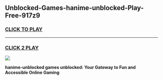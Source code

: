 
## Unblocked-Games-hanime-unblocked-Play-Free-917z9
<h3>
<a href="https://premium76.site?title=hanime-unblocked&ref=18A1">CLICK TO PLAY</a></h3>
<hr>

<h3>
<a href="https://premium76.site?title=hanime-unblocked&ref=18A1">CLICK 2 PLAY</a>
  
</h3>

<a href="https://premium76.site?title=hanime-unblocked&ref=18A1"><img src="https://clearcache.store/games.png"></a>


**hanime-unblocked games unblocked: Your Gateway to Fun and Accessible Online Gaming**
